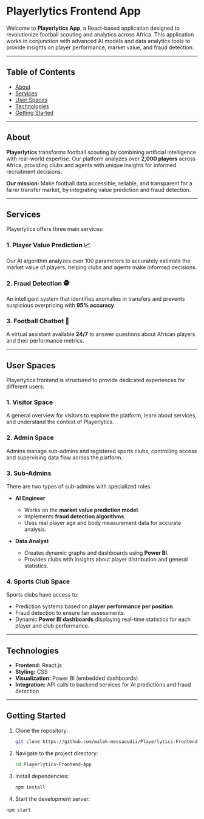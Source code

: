 # Playerlytics Frontend App

Welcome to **Playerlytics App**, a React-based application designed to revolutionize football scouting and analytics across Africa. This application works in conjunction with advanced AI models and data analytics tools to provide insights on player performance, market value, and fraud detection.

---

## Table of Contents

- [About](#about)
- [Services](#services)
- [User Spaces](#user-spaces)
- [Technologies](#technologies)
- [Getting Started](#getting-started)

---

## About

**Playerlytics** transforms football scouting by combining artificial intelligence with real-world expertise. Our platform analyzes over **2,000 players** across Africa, providing clubs and agents with unique insights for informed recruitment decisions.  

**Our mission:** Make football data accessible, reliable, and transparent for a fairer transfer market, by integrating value prediction and fraud detection.

---

## Services

Playerlytics offers three main services:

### 1. Player Value Prediction 📈
Our AI algorithm analyzes over 100 parameters to accurately estimate the market value of players, helping clubs and agents make informed decisions.

### 2. Fraud Detection 🕵️
An intelligent system that identifies anomalies in transfers and prevents suspicious overpricing with **95% accuracy**.

### 3. Football Chatbot 🤖
A virtual assistant available **24/7** to answer questions about African players and their performance metrics.

---

## User Spaces

Playerlytics frontend is structured to provide dedicated experiences for different users:

### 1. Visitor Space
A general overview for visitors to explore the platform, learn about services, and understand the context of Playerlytics.

### 2. Admin Space
Admins manage sub-admins and registered sports clubs, controlling access and supervising data flow across the platform.

### 3. Sub-Admins
There are two types of sub-admins with specialized roles:

- **AI Engineer**
  - Works on the **market value prediction model**.
  - Implements **fraud detection algorithms**.
  - Uses real player age and body measurement data for accurate analysis.

- **Data Analyst**
  - Creates dynamic graphs and dashboards using **Power BI**.
  - Provides clubs with insights about player distribution and general statistics.

### 4. Sports Club Space
Sports clubs have access to:

- Prediction systems based on **player performance per position**.
- Fraud detection to ensure fair assessments.
- Dynamic **Power BI dashboards** displaying real-time statistics for each player and club performance.

---

## Technologies

- **Frontend:** React.js  
- **Styling:** CSS  
- **Visualization:** Power BI (embedded dashboards)  
- **Integration:** API calls to backend services for AI predictions and fraud detection  

---

## Getting Started

1. Clone the repository:  
   ```bash
   git clone https://github.com/malek-messaoudii/Playerlytics-Frontend-App.git

2. Navigate to the project directory:  
   ```bash
   cd Playerlytics-Frontend-App

3. Install dependencies:  
   ```bash
   npm install
   
 4. Start the development server:  
   ```bash
   npm start   
